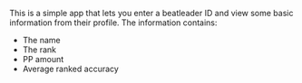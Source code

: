 This is a simple app that lets you enter a beatleader ID and view some basic information from their profile.
The information contains:
- The name
- The rank
- PP amount
- Average ranked accuracy
